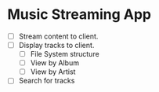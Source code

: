 # Music Streaming App

- [ ] Stream content to client.
- [ ] Display tracks to client.
    - [ ] File System structure
    - [ ] View by Album
    - [ ] View by Artist
- [ ] Search for tracks
